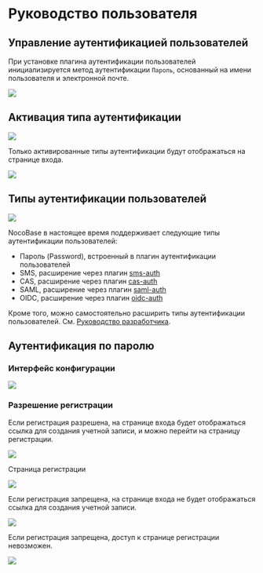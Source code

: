 # Руководство пользователя

## Управление аутентификацией пользователей

При установке плагина аутентификации пользователей инициализируется метод аутентификации `Пароль`, основанный на имени пользователя и электронной почте.

![](https://static-docs.nocobase.com/66eaa9d5421c9cb713b117366bd8a5d5.png)

## Активация типа аутентификации

![](https://static-docs.nocobase.com/7f1fb8f8ca5de67ffc68eff0a65848f5.png)

Только активированные типы аутентификации будут отображаться на странице входа.

![](https://static-docs.nocobase.com/8375a36ef98417af0f0977f1e07345dd.png)

## Типы аутентификации пользователей

![](https://static-docs.nocobase.com/da4250c0cea343ebe470cbf7be4b12e4.png)

NocoBase в настоящее время поддерживает следующие типы аутентификации пользователей:

- Пароль (Password), встроенный в плагин аутентификации пользователей
- SMS, расширение через плагин [sms-auth](../../auth-sms/index.md)
- CAS, расширение через плагин [cas-auth](../../auth-cas/index.md)
- SAML, расширение через плагин [saml-auth](../../auth-saml/index.md)
- OIDC, расширение через плагин [oidc-auth](../../auth-oidc/index.md)

Кроме того, можно самостоятельно расширить типы аутентификации пользователей. См. [Руководство разработчика](../dev/guide.md).

## Аутентификация по паролю

### Интерфейс конфигурации

![](https://static-docs.nocobase.com/403529f12669495fe6f3afef4405d45e.png)

### Разрешение регистрации

Если регистрация разрешена, на странице входа будет отображаться ссылка для создания учетной записи, и можно перейти на страницу регистрации.

![](https://static-docs.nocobase.com/78903930d4b47aaf75cf94c55dd3596e.png)

Страница регистрации

![](https://static-docs.nocobase.com/ac3c3ab42df28cb7c6dc70b24e99e7f7.png)

Если регистрация запрещена, на странице входа не будет отображаться ссылка для создания учетной записи.

![](https://static-docs.nocobase.com/8d5e3b6df9991bfc1c2e095a93745121.png)

Если регистрация запрещена, доступ к странице регистрации невозможен.

![](https://static-docs.nocobase.com/09325c4b07e09f88f80a14dff8430556.png)
